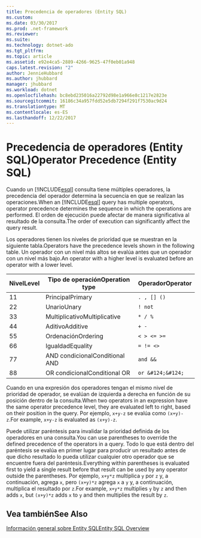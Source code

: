 ```yaml
---
title: Precedencia de operadores (Entity SQL)
ms.custom: 
ms.date: 03/30/2017
ms.prod: .net-framework
ms.reviewer: 
ms.suite: 
ms.technology: dotnet-ado
ms.tgt_pltfrm: 
ms.topic: article
ms.assetid: e92e4ca5-2889-4266-9625-47f0eb01a948
caps.latest.revision: "2"
author: JennieHubbard
ms.author: jhubbard
manager: jhubbard
ms.workload: dotnet
ms.openlocfilehash: bc8ebd235016a22792d98e1a966e8c1217e2823e
ms.sourcegitcommit: 16186c34a957fdd52e5db7294f291f7530ac9d24
ms.translationtype: MT
ms.contentlocale: es-ES
ms.lasthandoff: 12/22/2017
---
```

# <a name="operator-precedence-entity-sql"></a><span data-ttu-id="2a75d-102">Precedencia de operadores (Entity SQL)</span><span class="sxs-lookup"><span data-stu-id="2a75d-102">Operator Precedence (Entity SQL)</span></span>
<span data-ttu-id="2a75d-103">Cuando un [!INCLUDE[esql](../../../../../../includes/esql-md.md)] consulta tiene múltiples operadores, la precedencia del operador determina la secuencia en que se realizan las operaciones.</span><span class="sxs-lookup"><span data-stu-id="2a75d-103">When an [!INCLUDE[esql](../../../../../../includes/esql-md.md)] query has multiple operators, operator precedence determines the sequence in which the operations are performed.</span></span> <span data-ttu-id="2a75d-104">El orden de ejecución puede afectar de manera significativa al resultado de la consulta.</span><span class="sxs-lookup"><span data-stu-id="2a75d-104">The order of execution can significantly affect the query result.</span></span>  
  
 <span data-ttu-id="2a75d-105">Los operadores tienen los niveles de prioridad que se muestran en la siguiente tabla.</span><span class="sxs-lookup"><span data-stu-id="2a75d-105">Operators have the precedence levels shown in the following table.</span></span> <span data-ttu-id="2a75d-106">Un operador con un nivel más altos se evalúa antes que un operador con un nivel más bajo.</span><span class="sxs-lookup"><span data-stu-id="2a75d-106">An operator with a higher level is evaluated before an operator with a lower level.</span></span>  
  
|<span data-ttu-id="2a75d-107">Nivel</span><span class="sxs-lookup"><span data-stu-id="2a75d-107">Level</span></span>|<span data-ttu-id="2a75d-108">Tipo de operación</span><span class="sxs-lookup"><span data-stu-id="2a75d-108">Operation type</span></span>|<span data-ttu-id="2a75d-109">Operador</span><span class="sxs-lookup"><span data-stu-id="2a75d-109">Operator</span></span>|  
|-----------|--------------------|--------------|  
|<span data-ttu-id="2a75d-110">1</span><span class="sxs-lookup"><span data-stu-id="2a75d-110">1</span></span>|<span data-ttu-id="2a75d-111">Principal</span><span class="sxs-lookup"><span data-stu-id="2a75d-111">Primary</span></span>|`. , [] ()`|  
|<span data-ttu-id="2a75d-112">2</span><span class="sxs-lookup"><span data-stu-id="2a75d-112">2</span></span>|<span data-ttu-id="2a75d-113">Unario</span><span class="sxs-lookup"><span data-stu-id="2a75d-113">Unary</span></span>|`! not`|  
|<span data-ttu-id="2a75d-114">3</span><span class="sxs-lookup"><span data-stu-id="2a75d-114">3</span></span>|<span data-ttu-id="2a75d-115">Multiplicativo</span><span class="sxs-lookup"><span data-stu-id="2a75d-115">Multiplicative</span></span>|`* / %`|  
|<span data-ttu-id="2a75d-116">4</span><span class="sxs-lookup"><span data-stu-id="2a75d-116">4</span></span>|<span data-ttu-id="2a75d-117">Aditivo</span><span class="sxs-lookup"><span data-stu-id="2a75d-117">Additive</span></span>|`+ -`|  
|<span data-ttu-id="2a75d-118">5</span><span class="sxs-lookup"><span data-stu-id="2a75d-118">5</span></span>|<span data-ttu-id="2a75d-119">Ordenación</span><span class="sxs-lookup"><span data-stu-id="2a75d-119">Ordering</span></span>|`< > <= >=`|  
|<span data-ttu-id="2a75d-120">6</span><span class="sxs-lookup"><span data-stu-id="2a75d-120">6</span></span>|<span data-ttu-id="2a75d-121">Igualdad</span><span class="sxs-lookup"><span data-stu-id="2a75d-121">Equality</span></span>|`= != <>`|  
|<span data-ttu-id="2a75d-122">7</span><span class="sxs-lookup"><span data-stu-id="2a75d-122">7</span></span>|<span data-ttu-id="2a75d-123">AND condicional</span><span class="sxs-lookup"><span data-stu-id="2a75d-123">Conditional AND</span></span>|`and &&`|  
|<span data-ttu-id="2a75d-124">8</span><span class="sxs-lookup"><span data-stu-id="2a75d-124">8</span></span>|<span data-ttu-id="2a75d-125">OR condicional</span><span class="sxs-lookup"><span data-stu-id="2a75d-125">Conditional OR</span></span>|`or &#124;&#124;`|  
  
 <span data-ttu-id="2a75d-126">Cuando en una expresión dos operadores tengan el mismo nivel de prioridad de operador, se evalúan de izquierda a derecha en función de su posición dentro de la consulta.</span><span class="sxs-lookup"><span data-stu-id="2a75d-126">When two operators in an expression have the same operator precedence level, they are evaluated left to right, based on their position in the query.</span></span> <span data-ttu-id="2a75d-127">Por ejemplo, `x+y-z` se evalúa como `(x+y)-z`.</span><span class="sxs-lookup"><span data-stu-id="2a75d-127">For example, `x+y-z` is evaluated as `(x+y)-z`.</span></span>  
  
 <span data-ttu-id="2a75d-128">Puede utilizar paréntesis para invalidar la prioridad definida de los operadores en una consulta.</span><span class="sxs-lookup"><span data-stu-id="2a75d-128">You can use parentheses to override the defined precedence of the operators in a query.</span></span> <span data-ttu-id="2a75d-129">Todo lo que está dentro del paréntesis se evalúa en primer lugar para producir un resultado antes de que dicho resultado lo pueda utilizar cualquier otro operador que se encuentre fuera del paréntesis.</span><span class="sxs-lookup"><span data-stu-id="2a75d-129">Everything within parentheses is evaluated first to yield a single result before that result can be used by any operator outside the parentheses.</span></span> <span data-ttu-id="2a75d-130">Por ejemplo, `x+y*z` multiplica `y` por `z` y, a continuación, agrega `x`, pero `(x+y)*z` agrega `x` a `y` y, a continuación, multiplica el resultado por `z`.</span><span class="sxs-lookup"><span data-stu-id="2a75d-130">For example, `x+y*z` multiplies `y` by `z` and then adds `x`, but `(x+y)*z` adds `x` to `y` and then multiplies the result by `z`.</span></span>  
  
## <a name="see-also"></a><span data-ttu-id="2a75d-131">Vea también</span><span class="sxs-lookup"><span data-stu-id="2a75d-131">See Also</span></span>  
 [<span data-ttu-id="2a75d-132">Información general sobre Entity SQL</span><span class="sxs-lookup"><span data-stu-id="2a75d-132">Entity SQL Overview</span></span>](../../../../../../docs/framework/data/adonet/ef/language-reference/entity-sql-overview.md)
